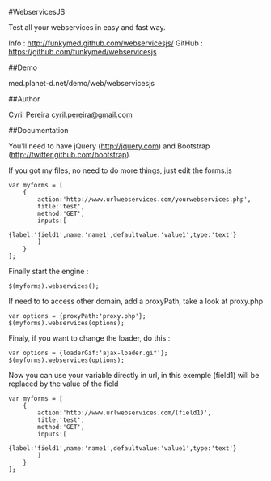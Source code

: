 #WebservicesJS

Test all your webservices in easy and fast way.

Info : http://funkymed.github.com/webservicesjs/
GitHub : https://github.com/funkymed/webservicesjs

##Demo

med.planet-d.net/demo/web/webservicesjs

##Author

Cyril Pereira <cyril.pereira@gmail.com>

##Documentation

You'll need to have jQuery (http://jquery.com) and Bootstrap (http://twitter.github.com/bootstrap).

If you got my files, no need to do more things, just edit the forms.js

~~~
var myforms = [
    {
        action:'http://www.urlwebservices.com/yourwebservices.php',
        title:'test',
        method:'GET',
        inputs:[
            {label:'field1',name:'name1',defaultvalue:'value1',type:'text'}
        ]
    }
];
~~~
Finally start the engine :
~~~
$(myforms).webservices();
~~~
If need to to access other domain, add a proxyPath, take a look at proxy.php
~~~
var options = {proxyPath:'proxy.php'};
$(myforms).webservices(options);
~~~
Finaly, if you want to change the loader, do this :
~~~
var options = {loaderGif:'ajax-loader.gif'};
$(myforms).webservices(options);
~~~
Now you can use your variable directly in url, in this exemple (field1) will be replaced by the value of the field
~~~
var myforms = [
    {
        action:'http://www.urlwebservices.com/(field1)',
        title:'test',
        method:'GET',
        inputs:[
            {label:'field1',name:'name1',defaultvalue:'value1',type:'text'}
        ]
    }
];
~~~
